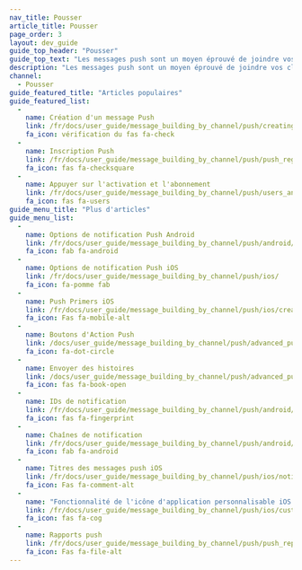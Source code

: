 ```yaml
---
nav_title: Pousser
article_title: Pousser
page_order: 3
layout: dev_guide
guide_top_header: "Pousser"
guide_top_text: "Les messages push sont un moyen éprouvé de joindre vos clients via mobile ou web. Ils sont utiles pour conduire un utilisateur vers un endroit spécifique, mais vous devriez les utiliser avec sagesse ! Lisez n'importe quel article ci-dessous ou consultez notre [cours Push LAB](https://lab.braze. om/messaging-channels-push) pour savoir à qui vous pouvez envoyer un push, comment l'envoyer et quelles capacités avancées Braze offre."
description: "Les messages push sont un moyen éprouvé de joindre vos clients via mobile ou web. Ils sont utiles pour conduire un utilisateur vers un endroit spécifique, mais vous devriez les utiliser avec sagesse !"
channel:
  - Pousser
guide_featured_title: "Articles populaires"
guide_featured_list:
  - 
    name: Création d'un message Push
    link: /fr/docs/user_guide/message_building_by_channel/push/creating_a_push_message/
    fa_icon: vérification du fas fa-check
  - 
    name: Inscription Push
    link: /fr/docs/user_guide/message_building_by_channel/push/push_registration/
    fa_icon: fas fa-checksquare
  - 
    name: Appuyer sur l'activation et l'abonnement
    link: /fr/docs/user_guide/message_building_by_channel/push/users_and_subscriptions/
    fa_icon: fas fa-users
guide_menu_title: "Plus d'articles"
guide_menu_list:
  - 
    name: Options de notification Push Android
    link: /fr/docs/user_guide/message_building_by_channel/push/android/
    fa_icon: fab fa-android
  - 
    name: Options de notification Push iOS
    link: /fr/docs/user_guide/message_building_by_channel/push/ios/
    fa_icon: fa-pomme fab
  - 
    name: Push Primers iOS
    link: /fr/docs/user_guide/message_building_by_channel/push/ios/create_push_primer/
    fa_icon: Fas fa-mobile-alt
  - 
    name: Boutons d'Action Push
    link: /docs/user_guide/message_building_by_channel/push/advanced_push_options/push_action_buttons/
    fa_icon: fa-dot-circle
  - 
    name: Envoyer des histoires
    link: /docs/user_guide/message_building_by_channel/push/advanced_push_options/push_stories/
    fa_icon: fas fa-book-open
  - 
    name: IDs de notification
    link: /fr/docs/user_guide/message_building_by_channel/push/android/notification_ids/
    fa_icon: fas fa-fingerprint
  - 
    name: Chaînes de notification
    link: /fr/docs/user_guide/message_building_by_channel/push/android/notification_channels/
    fa_icon: fab fa-android
  - 
    name: Titres des messages push iOS
    link: /fr/docs/user_guide/message_building_by_channel/push/ios/notification_headers/
    fa_icon: Fas fa-comment-alt
  - 
    name: "Fonctionnalité de l'icône d'application personnalisable iOS 10.3"
    link: /fr/docs/user_guide/message_building_by_channel/push/ios/customizable_app_icons/
    fa_icon: fas fa-cog
  - 
    name: Rapports push
    link: /fr/docs/user_guide/message_building_by_channel/push/push_reporting/
    fa_icon: Fas fa-file-alt
---
```


